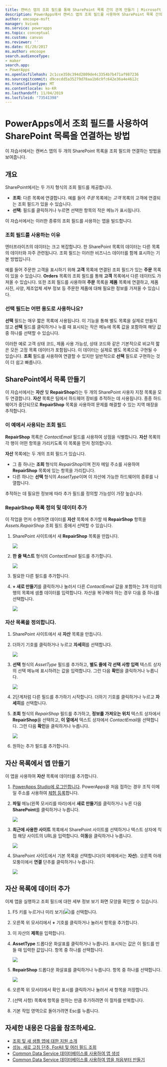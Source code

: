 ```yaml
---
title: 캔버스 앱의 조회 필드를 통해 SharePoint 목록 간의 관계 만들기 | Microsoft Docs
description: PowerApps에서 캔버스 앱의 조회 필드를 사용하여 SharePoint 목록 간의 관계를 만듭니다.
author: emcoope-msft
manager: kvivek
ms.service: powerapps
ms.topic: conceptual
ms.custom: canvas
ms.reviewer: ''
ms.date: 01/20/2017
ms.author: emcoope
search.audienceType:
- maker
search.app:
- PowerApps
ms.openlocfilehash: 2c1cce350c394d2809de4c3354b7b471af987236
ms.sourcegitcommit: d9cecdd5a35279d78aa1b6c9fc642e36a4e4612c
ms.translationtype: MT
ms.contentlocale: ko-KR
ms.lasthandoff: 11/04/2019
ms.locfileid: "73541398"
---
```

# <a name="how-to-link-sharepoint-lists-using-a-lookup-field-in-powerapps"></a>PowerApps에서 조회 필드를 사용하여 SharePoint 목록을 연결하는 방법

이 자습서에서는 캔버스 앱의 두 개의 SharePoint 목록을 조회 필드와 연결하는 방법을 보여줍니다.

## <a name="overview"></a>개요

SharePoint에서는 두 가지 형식의 조회 필드를 제공합니다.

* **조회**: 다른 목록에 연결합니다. 예를 들어 *주문* 목록에는 *고객* 목록의 고객에 연결되는 조회 필드가 있을 수 있습니다.
* **선택**: 필드를 클릭하거나 누르면 선택한 항목의 작은 메뉴가 표시됩니다.

이 자습서에서는 이러한 종류의 조회 필드를 사용하는 앱을 빌드합니다.

### <a name="why-use-a-lookup-field"></a>조회 필드를 사용하는 이유

엔터프라이즈의 데이터는 크고 복잡합니다. 한 SharePoint 목록의 데이터는 다른 목록의 데이터와 자주 관련됩니다. 조회 필드는 이러한 비즈니스 데이터를 함께 표시하는 기본 방법입니다.

예를 들어 주문한 고객을 표시하기 위해 **고객** 목록에 연결된 조회 필드가 있는 **주문** 목록이 있을 수 있습니다. **Orders** 목록의 조회 필드를 통해 **고객** 목록에서 다른 데이터도 가져올 수 있습니다. 또한 조회 필드를 사용하여 **주문** 목록을 **제품** 목록에 연결하고, 제품 사진, 사양, 제조업체 세부 정보 등 주문한 제품에 대해 필요한 정보를 가져올 수 있습니다.

### <a name="what-are-choice-fields-used-for"></a>선택 필드는 어떤 용도로 사용하나요?
**선택** 필드는 매우 짧은 목록에 사용됩니다. 이 기능을 통해 별도 목록을 실제로 만들지 않고 **선택** 필드를 클릭하거나 누를 때 표시되는 작은 메뉴에 목록 값을 포함하여 해당 값 중 하나를 선택할 수 있습니다.

이러한 예로 고객 상태 코드, 제품 사용 가능성, 상태 코드와 같은 기본적으로 비교적 짧은 모든 고정 목록 데이터가 포함됩니다. 이 데이터는 실제로 별도 목록으로 구현될 수 있습니다. **조회** 필드를 사용하여 연결할 수 있지만 일반적으로 **선택** 필드로 구현하는 것이 더 쉽고 빠릅니다.

## <a name="create-the-lists-in-sharepoint"></a>SharePoint에서 목록 만들기
이 자습서에서는 **자산** 및 **RepairShop**라는 두 개의 SharePoint 사용자 지정 목록을 모두 연결합니다. **자산** 목록은 팀에서 하드웨어 장비를 추적하는 데 사용됩니다. 종종 하드웨어가 중단되므로 **RepairShop** 목록을 사용하여 문제를 해결할 수 있는 지역 매장을 추적합니다.

### <a name="the-lookup-fields-used-in-this-example"></a>이 예에서 사용되는 조회 필드
**RepairShop** 목록은 *ContactEmail* 필드를 사용하여 상점을 식별합니다. **자산** 목록의 각 행이 어떤 항목을 가리키도록 이 목록을 먼저 정의합니다.

**자산** 목록에는 두 개의 조회 필드가 있습니다.

* 그 중 하나는 **조회** 형식의 *RepairShop*이며 전자 메일 주소를 사용하여 **RepairShop** 목록에 있는 항목을 가리킵니다.
* 다른 하나는 **선택** 형식의 *AssetType*이며 이 자산에 가능한 하드웨어의 종류를 나열합니다.

추적하는 데 필요한 정보에 따라 추가 필드를 정의할 가능성이 가장 높습니다.

### <a name="define-the-repairshop-list-and-add-data"></a>RepairShop 목록 정의 및 데이터 추가
이 작업을 먼저 수행하면 데이터를 **자산** 목록에 추가할 때 **RepairShop** 항목을 *Assets.RepairShop* 조회 필드 중에서 선택할 수 있습니다.

1. SharePoint 사이트에서 새 **RepairShop** 목록을 만듭니다.

    ![](./media/sharepoint-lookup-fields/new-list.png)

2. **한 줄 텍스트** 형식의 *ContactEmail* 필드를 추가합니다.

    ![](./media/sharepoint-lookup-fields/add-email-field.png)

3. 필요한 다른 필드를 추가합니다.

4. **+ 새로 만들기**를 클릭하거나 눌러서 다른 *ContactEmail* 값을 포함하는 3개 이상의 행의 목록에 샘플 데이터를 입력합니다. 자산을 복구해야 하는 경우 다음 중 하나를 선택합니다.

    ![](./media/sharepoint-lookup-fields/add-repair-shops.png)

### <a name="define-the-assets-list"></a>자산 목록을 정의합니다.
1. SharePoint 사이트에서 새 **자산** 목록을 만듭니다.

2. 더하기 기호를 클릭하거나 누르고 **자세히**를 선택합니다.

    ![](./media/sharepoint-lookup-fields/choose-more-type.png)

3. **선택** 형식의 *AssetType* 필드를 추가하고, **별도 줄에 각 선택 사항 입력** 텍스트 상자의 선택 메뉴에 표시하려는 값을 입력합니다. 그런 다음 **확인**을 클릭하거나 누릅니다.

    ![](./media/sharepoint-lookup-fields/define-choice-column.png)

4. 2단계처럼 다른 필드를 추가하기 시작합니다. 더하기 기호를 클릭하거나 누르고 **자세히**를 선택합니다.

5. **조회** 형식의 *RepairShop* 필드를 추가하고, **정보를 가져오는 위치** 텍스트 상자에서 **RepairShop**을 선택하고, **이 열에서** 텍스트 상자에서 *ContactEmail*을 선택합니다. 그런 다음 **확인**을 클릭하거나 누릅니다.

    ![](./media/sharepoint-lookup-fields/setup-lookup-column.png)

6. 원하는 추가 필드를 추가합니다.

## <a name="create-an-app-from-the-assets-list"></a>자산 목록에서 앱 만들기
이 앱을 사용하여 **자산** 목록에 데이터를 추가합니다.

1. [PowerApps Studio에 로그인합니다](https://make.powerapps.com?utm_source=padocs&utm_medium=linkinadoc&utm_campaign=referralsfromdoc). PowerApps을 처음 접하는 경우 조직 이메일 주소를 사용하여 [체험 등록](https://powerapps.microsoft.com)합니다.

2. **파일** 메뉴(왼쪽 모서리를 따라)에서 **새로 만들기**를 클릭하거나 누른 다음 **SharePoint**를 클릭하거나 누릅니다.

    ![](./media/sharepoint-lookup-fields/create-app.png)

1. **최근에 사용한 사이트** 목록에서 SharePoint 사이트를 선택하거나 텍스트 상자에 직접 해당 사이트의 URL을 입력합니다. **이동**을 클릭하거나 누릅니다.

    ![](./media/sharepoint-lookup-fields/choose-sharepoint-site.png)

1. SharePoint 사이트에서 기본 목록을 선택합니다(이 예제에서는 **자산**). 오른쪽 아래 모퉁이에서 **연결** 단추를 클릭하거나 누릅니다.

    ![](./media/sharepoint-lookup-fields/choose-main-list.png)


## <a name="add-data-to-the-assets-list"></a>자산 목록에 데이터 추가
이제 앱을 실행하고 조회 필드에 대한 세부 정보 보기 화면 모양을 확인할 수 있습니다.

1. F5 키를 누르거나 미리 보기(![](./media/sharepoint-lookup-fields/preview.png))를 선택합니다.

2. 오른쪽 위 모서리에서 **+** 기호를 클릭하거나 눌러서 항목을 추가합니다.

3. 이 자산의 **제목**을 입력합니다.

4. **AssetType** 드롭다운 화살표를 클릭하거나 누릅니다. 표시되는 값은 이 필드를 만들 때 입력한 값입니다. 항목 중 하나를 선택합니다.

    ![](./media/sharepoint-lookup-fields/fill-asset-type-3.png)

5. **RepairShop** 드롭다운 화살표를 클릭하거나 누릅니다. 항목 중 하나를 선택합니다.

    ![](./media/sharepoint-lookup-fields/fill-repair-shop-3.png)

6. 오른쪽 위 모서리에서 확인 표시를 클릭하거나 눌러서 새 항목을 저장합니다.

7. (선택 사항) 목록에 항목을 원하는 만큼 추가하려면 이 절차를 반복합니다.

8. 기본 작업 영역으로 돌아가려면 Esc를 누릅니다.

## <a name="for-more-information"></a>자세한 내용은 다음을 참조하세요.
* [조회 및 새 샘플 앱에 대한 지원 소개](https://powerapps.microsoft.com/blog/support-for-lookups/)
* [성능, 새로 고침 단추, ForAll 및 여러 필드 조회](https://powerapps.microsoft.com/blog/performance-refresh-forall-multiple-field-lookups-531/)
* [Common Data Service 데이터베이스를 사용하여 앱 생성](data-platform-create-app.md)
* [Common Data Service 데이터베이스를 사용하여 앱을 처음부터 만들기](data-platform-create-app-scratch.md)
